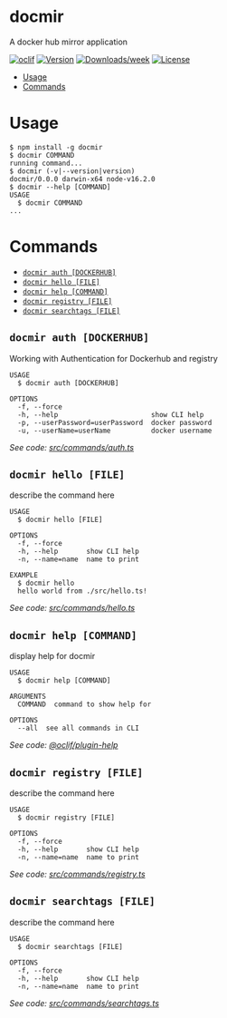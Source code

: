 docmir
======

A docker hub mirror application

[![oclif](https://img.shields.io/badge/cli-oclif-brightgreen.svg)](https://oclif.io)
[![Version](https://img.shields.io/npm/v/docmir.svg)](https://npmjs.org/package/docmir)
[![Downloads/week](https://img.shields.io/npm/dw/docmir.svg)](https://npmjs.org/package/docmir)
[![License](https://img.shields.io/npm/l/docmir.svg)](https://github.com/CaliFOSS/docker-mirror/blob/master/package.json)

<!-- toc -->
* [Usage](#usage)
* [Commands](#commands)
<!-- tocstop -->
# Usage
<!-- usage -->
```sh-session
$ npm install -g docmir
$ docmir COMMAND
running command...
$ docmir (-v|--version|version)
docmir/0.0.0 darwin-x64 node-v16.2.0
$ docmir --help [COMMAND]
USAGE
  $ docmir COMMAND
...
```
<!-- usagestop -->
# Commands
<!-- commands -->
* [`docmir auth [DOCKERHUB]`](#docmir-auth-dockerhub)
* [`docmir hello [FILE]`](#docmir-hello-file)
* [`docmir help [COMMAND]`](#docmir-help-command)
* [`docmir registry [FILE]`](#docmir-registry-file)
* [`docmir searchtags [FILE]`](#docmir-searchtags-file)

## `docmir auth [DOCKERHUB]`

Working with Authentication for Dockerhub and registry

```
USAGE
  $ docmir auth [DOCKERHUB]

OPTIONS
  -f, --force
  -h, --help                       show CLI help
  -p, --userPassword=userPassword  docker password
  -u, --userName=userName          docker username
```

_See code: [src/commands/auth.ts](https://github.com/CaliFOSS/docker-mirror/blob/v0.0.0/src/commands/auth.ts)_

## `docmir hello [FILE]`

describe the command here

```
USAGE
  $ docmir hello [FILE]

OPTIONS
  -f, --force
  -h, --help       show CLI help
  -n, --name=name  name to print

EXAMPLE
  $ docmir hello
  hello world from ./src/hello.ts!
```

_See code: [src/commands/hello.ts](https://github.com/CaliFOSS/docker-mirror/blob/v0.0.0/src/commands/hello.ts)_

## `docmir help [COMMAND]`

display help for docmir

```
USAGE
  $ docmir help [COMMAND]

ARGUMENTS
  COMMAND  command to show help for

OPTIONS
  --all  see all commands in CLI
```

_See code: [@oclif/plugin-help](https://github.com/oclif/plugin-help/blob/v3.2.2/src/commands/help.ts)_

## `docmir registry [FILE]`

describe the command here

```
USAGE
  $ docmir registry [FILE]

OPTIONS
  -f, --force
  -h, --help       show CLI help
  -n, --name=name  name to print
```

_See code: [src/commands/registry.ts](https://github.com/CaliFOSS/docker-mirror/blob/v0.0.0/src/commands/registry.ts)_

## `docmir searchtags [FILE]`

describe the command here

```
USAGE
  $ docmir searchtags [FILE]

OPTIONS
  -f, --force
  -h, --help       show CLI help
  -n, --name=name  name to print
```

_See code: [src/commands/searchtags.ts](https://github.com/CaliFOSS/docker-mirror/blob/v0.0.0/src/commands/searchtags.ts)_
<!-- commandsstop -->
